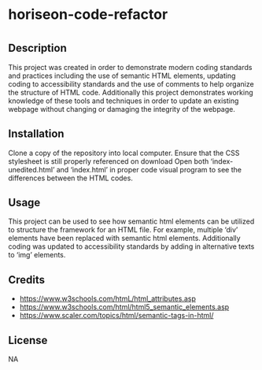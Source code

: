 # horiseon-code-refactor

# <Refactoring-Horiseon>

## Description

This project was created in order to demonstrate modern coding standards and practices including the use of semantic HTML elements, updating coding to accessibility standards and the use of comments to help organize the structure of HTML code. Additionally this project demonstrates working knowledge of these tools and techniques in order to update an existing webpage without changing or damaging the integrity of the webpage. 


## Installation

Clone a copy of the repository into local computer.
Ensure that the CSS stylesheet is still properly referenced on download
Open both ‘index-unedited.html’ and ‘index.html’ in proper code visual program to see the differences between the HTML codes. 

## Usage

This project can be used to see how semantic html elements can be utilized to structure the framework for an HTML file. For example, multiple ‘div’ elements have been replaced with semantic html elements. Additionally coding was updated to accessibility standards by adding in alternative texts to ‘img’ elements.


## Credits
* https://www.w3schools.com/htmL/html_attributes.asp
* https://www.w3schools.com/html/html5_semantic_elements.asp
* https://www.scaler.com/topics/html/semantic-tags-in-html/



## License

NA

